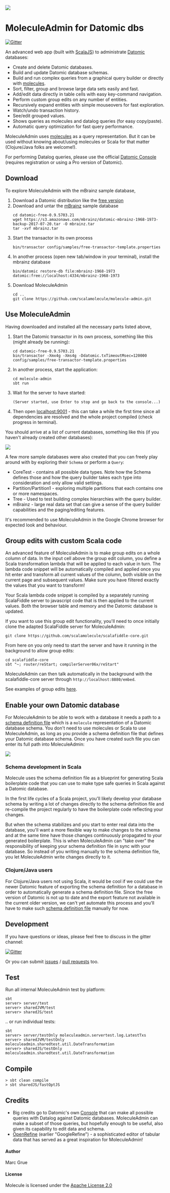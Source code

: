
![](project/resources/Molecule-logo-M.png)

# MoleculeAdmin for Datomic dbs

[![Gitter](https://badges.gitter.im/scalamolecule/Lobby.svg)](https://gitter.im/scalamolecule/Lobby?utm_source=badge&utm_medium=badge&utm_campaign=pr-badge)

An advanced web app (built with [ScalaJS](http://www.scala-js.org)) to 
administrate [Datomic](https://www.datomic.com/on-prem.html) databases:

- Create and delete Datomic databases.
- Build and update Datomic database schemas.
- Build and run complex queries from a graphical query builder or directly with [molecules](http://www.scalamolecule.org).
- Sort, filter, group and browse large data sets easily and fast.
- Add/edit data directly in table cells with easy key-command navigation.
- Perform custom group edits on any number of entities.
- Recursively expand entities with simple mouseovers for fast exploration.
- Watch/undo transaction history.
- See/edit grouped values.
- Shows queries as molecules and datalog queries (for easy copy/paste).
- Automatic query optimization for fast query performance.

MoleculeAdmin uses [molecules](http://www.scalamolecule.org) as a query representation. 
But it can be used without knowing about/using molecules or Scala for that matter 
(Clojure/Java folks are welcome!).

For performing Datalog queries, please use the official 
[Datomic Console](https://my.datomic.com/account/create) (requires registration 
or using a Pro version of Datomic).


## Download

To explore MoleculeAdmin with the mBrainz sample database,
1. Download a Datomic distribution like the [free version](https://my.datomic.com/downloads/free)
2. Download and untar the [mBrainz](https://github.com/Datomic/mbrainz-sample) sample database
   ```
   cd datomic-free-0.9.5703.21
   wget https://s3.amazonaws.com/mbrainz/datomic-mbrainz-1968-1973-backup-2017-07-20.tar -O mbrainz.tar
   tar -xvf mbrainz.tar
   ```
3. Start the transactor in its own process
   ```
   bin/transactor config/samples/free-transactor-template.properties
   ```
4. In another process (open new tab/window in your terminal), install the mbrainz database
   ```
   bin/datomic restore-db file:mbrainz-1968-1973 datomic:free://localhost:4334/mbrainz-1968-1973
   ```
5. Download MoleculeAdmin
   ```
   cd ..
   git clone https://github.com/scalamolecule/molecule-admin.git
   ```

## Use MoleculeAdmin

Having downloaded and installed all the necessary parts listed above,

1. Start the Datomic transactor in its own process, something like this (might 
already be running):
   ```
   cd datomic-free-0.9.5703.21
   bin/transactor -Xmx4g -Xms4g -Ddatomic.txTimeoutMsec=120000 config/samples/free-transactor-template.properties
   ```
2. In another process, start the application:
   ```
   cd molecule-admin
   sbt run
   ```
3. Wait for the server to have started:
   ```
   (Server started, use Enter to stop and go back to the console...)
   ```
4. Then open [localhost:9001](http://localhost:9001) - this can take a while the 
first time since all dependencies are resolved and the whole project compiled 
(check progress in terminal).
   
You should arrive at a list of current databases, something like this (if you
haven't already created other databases):

![](project/resources/StartPage.png)

A few more sample databases were also created that you can freely play 
around with by exploring their `Schema` or perform a `Query`:
- CoreTest - contains all possible data types. Note how the Schema defines those
and how the query builder takes each type into consideration and only allow 
valid settings.
- Partition/Partition1 - exploring multiple partitions that each contains one or 
more namespaces.
- Tree - Used to test building complex hierarchies with the query builder. 
- mBrainz - large real data set that can give a sense of the query builder
capabilities and the paging/editing features.

It's recommended to use MoleculeAdmin in the Google Chrome browser for expected 
look and behaviour.


## Group edits with custom Scala code 

An advanced feature of MoleculeAdmin is to make group edits on a whole column
of data. In the input cell above the group edit column, you define a Scala
transformation lambda that will be applied to each value in turn. The lambda
code snippet will be automatically compiled and applied once you hit enter and
transform all current values of the column, both visible on the current page and
subsequent values. Make sure you have filtered exactly the values that you
want to transform!

Your Scala lambda code snippet is compiled by a separately running ScalaFiddle
server to javascript code that is then applied to the current values. Both the 
browser table and memory and the Datomic database is updated.

If you want to use this group edit functionality, you'll need to once initially 
clone the adapted ScalaFiddle server for MoleculeAdmin:
```
git clone https://github.com/scalamolecule/scalafiddle-core.git
```
From here on you only need to start the server and have it running in the 
background to allow group edits:
```
cd scalafiddle-core
sbt "~; router/reStart; compilerServer06x/reStart"
```
MoleculeAdmin can then talk automatically in the background with the 
scalafiddle-core server through `http://localhost:8880/embed`.

See examples of group edits [here][group-edit-examples].


## Enable your own Datomic database

For MoleculeAdmin to be able to work with a database it needs a path to a
[schema definition file](http://www.scalamolecule.org/manual/schema/) which is
a `molecule` representation of a Datomic database schema. You don't need to use
molecules or Scala to use MoleculeAdmin, as long as you provide a schema 
definition file that defines your Datomic database schema. Once you have created 
such file you can enter its full path into MoleculeAdmin:

![](project/resources/createDb.png)


### Schema development in Scala

Molecule uses the schema definition file as a blueprint for generating Scala
boilerplate code that you can use to make type safe queries in Scala against 
a Datomic database.

In the first life cycles of a Scala project, you'll likely develop your database schema
by writing a lot of changes directly to the schema definition file and re-compile
the project regularly to have the boilerplate code reflecting your changes.

But when the schema 
stabilizes and you start to enter real data into the database, you'll want a more
flexible way to make changes to the schema and at the same time have those
changes continuously propagated to your generated boilerplate. This is when
MoleculeAdmin can "take over" the responsibility of keeping your schema definition
file in sync with your database. So instead of you writing manually to the schema 
definition file, you let MoleculeAdmin write changes directly to it. 

### Clojure/Java users

For Clojure/Java users not using Scala, it would be cool if we could use the newer
Datomic feature of exporting the schema definition for a database
in order to automatically generate a schema definition file. Since the free
version of Datomic is not up to date and the export feature not available in 
the current older version, we can't yet automate this process and you'll have to 
make such [schema definition file](http://www.scalamolecule.org/manual/schema/) 
manually for now.


## Development

If you have questions or ideas, please feel free to discuss in the gitter channel:

[![Gitter](https://badges.gitter.im/scalamolecule/Lobby.svg)](https://gitter.im/scalamolecule/Lobby?utm_source=badge&utm_medium=badge&utm_campaign=pr-badge)

Or you can submit [issues](https://github.com/scalamolecule/molecule-admin/issues) /
[pull requests](https://github.com/scalamolecule/molecule-admin/pulls) too.


## Test

Run all internal MoleculeAdmin test by platform:
``` 
sbt
server> server/test
server> sharedJVM/test
server> sharedJS/test
```

.. or run individual tests:
```
sbt
server> server/testOnly moleculeadmin.servertest.log.LatestTxs
server> sharedJVM/testOnly moleculeadmin.sharedtest.util.DateTransformation
server> sharedJS/testOnly moleculeadmin.sharedtest.util.DateTransformation
```


## Compile

```
> sbt clean compile
> sbt sharedJS/fastOptJS
```

## Credits

- Big credits go to Datomic's own [Console](https://my.datomic.com/account/create)
that can make all possible queries with Datalog against Datomic databases. 
MoleculeAdmin can make a subset of those queries, but hopefully enough to be 
useful, also given its capability to edit data and schema.
- [OpenRefine](https://openrefine.org) (earlier "GoogleRefine") - a sophisticated 
editor of tabular data that has served as a great inspiration for MoleculeAdmin!


#### Author
Marc Grue

#### License
Molecule is licensed under the [Apache License 2.0](http://en.wikipedia.org/wiki/Apache_license)


[group-edit-examples]: https://github.com/scalamolecule/molecule-admin/blob/master/client/src/main/scala/moleculeadmin/client/app/logic/query/data/groupEdit/compileTest/Card1.scala